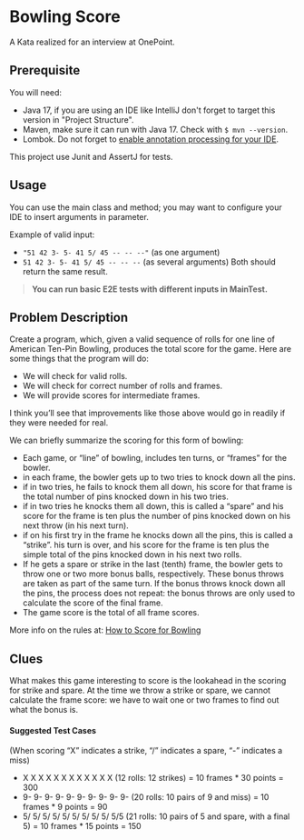 # Bowling Score

A Kata realized for an interview at OnePoint.

## Prerequisite

You will need:

- Java 17, if you are using an IDE like IntelliJ don't forget to target this version in "Project Structure".
- Maven, make sure it can run with Java 17. Check with `$ mvn --version`.
- Lombok. Do not forget to [enable annotation processing for your IDE](https://www.baeldung.com/lombok-ide).

This project use Junit and AssertJ for tests.

## Usage

You can use the main class and method; you may want to configure your IDE to insert arguments in parameter.

Example of valid input:

- `"51 42 3- 5- 41 5/ 45 -- -- --"` (as one argument)
- `51 42 3- 5- 41 5/ 45 -- -- --` (as several arguments)
  Both should return the same result.

> **You can run basic E2E tests with different inputs in MainTest.**

## Problem Description

Create a program, which, given a valid sequence of rolls for one line of American Ten-Pin Bowling, produces the total
score for the game. Here are some things that the program will do:

* We will check for valid rolls.
* We will check for correct number of rolls and frames.
* We will provide scores for intermediate frames.

I think you’ll see that improvements like those above would go in readily if they were needed for real.

We can briefly summarize the scoring for this form of bowling:

* Each game, or “line” of bowling, includes ten turns, or “frames” for the bowler.
* in each frame, the bowler gets up to two tries to knock down all the pins.
* if in two tries, he fails to knock them all down, his score for that frame is the total number of pins knocked down
  in his two tries.
* if in two tries he knocks them all down, this is called a “spare” and his score for the frame is ten plus the number
  of pins knocked down on his next throw (in his next turn).
* if on his first try in the frame he knocks down all the pins, this is called a “strike”. his turn is over, and his
  score for the frame is ten plus the simple total of the pins knocked down in his next two rolls.
* If he gets a spare or strike in the last (tenth) frame, the bowler gets to throw one or two more bonus balls,
  respectively. These bonus throws are taken as part of the same turn. If the bonus throws knock down all the pins, the
  process does not repeat: the bonus throws are only used to calculate the score of the final frame.
* The game score is the total of all frame scores.

More info on the rules at: [How to Score for Bowling](https://www.topendsports.com/sport/tenpin/scoring.htm)

## Clues

What makes this game interesting to score is the lookahead in the scoring for strike and spare.
At the time we throw a strike or spare, we cannot calculate the frame score: we have to wait one or two frames to find
out what the bonus is.

#### Suggested Test Cases

(When scoring “X” indicates a strike, “/” indicates a spare, “-” indicates a miss)

* X X X X X X X X X X X X (12 rolls: 12 strikes) = 10 frames * 30 points = 300
* 9- 9- 9- 9- 9- 9- 9- 9- 9- 9- (20 rolls: 10 pairs of 9 and miss) = 10 frames * 9 points = 90
* 5/ 5/ 5/ 5/ 5/ 5/ 5/ 5/ 5/ 5/5 (21 rolls: 10 pairs of 5 and spare, with a final 5) = 10 frames * 15 points = 150